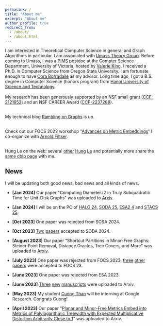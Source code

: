 ```yaml
---
permalink: /
title: "About me"
excerpt: "About me"
author_profile: true
redirect_from: 
  - /about/
  - /about.html
---
```


I am interested in Theoretical Computer Science in general and Graph Algorithms in particular. I am associated with [Umass Theory Group](https://www.cics.umass.edu/research/area/theoretical-computer-science). Before coming to Umass, I was a <a href = "http://www.pims.math.ca/scientific/postdoctoral/postdoctoral-fellows#pdf-2018">PIMS</a> postdoc at the Compter Science Department, University of Victoria, hosted by <a href = "http://webhome.cs.uvic.ca/~val/">Valerie King</a>.  I received a Ph.D. in Computer Science from Oregon State University. I am fortunate enough to have <a href="http://blogs.oregonstate.edu/glencora/">Cora Borradaile</a> as my advisor. Long time ago, I got a B.S. degree in Computer Science (honors program) from <a href="http://en.hust.edu.vn/home">Hanoi University of Science and Technology</a>.  <br>
<br> My research has been generously supported by an NSF small grant  ([CCF-2121952](https://www.nsf.gov/awardsearch/showAward?AWD_ID=2121952)) and an NSF CAREER Award ([CCF-2237288](https://www.nsf.gov/awardsearch/showAward?AWD_ID=2237288)).

<br> My technical blog [Rambling on Graphs](https://minorfree.github.io) is up. <br>


<br> Check out our FOCS 2022 workshop "[Advances on Metric Embeddings](https://hackmd.io/@3S70qBUwTR6_CErLY2dm4A/SJfp46KGi)" I co-organize with [Arnold Filtser](https://arnold.filtser.com).
<br>

<br>Hung Le on the web: several [other](https://sites.google.com/view/henryle2018/home) [Hung](https://thaihungle.github.io) [Le](https://hungleweb.wordpress.com/cv/) and potentially more share the [same dblp page](https://dblp.org/pid/45/466.html) with me. 

## News

I will be updating both good news, bad news and all kinds of news. 

 - **[Jan 2024]** Our paper "Computing Diameter+2 in Truly Subquadratic Time for Unit-Disk Graphs" was uploaded to [Arxiv](https://arxiv.org/abs/2401.12881).

 - **[Jan 2024]** I will be on the PC of [HALG 24](https://highlightsofalgorithms.org/), [SODA 25](https://www.siam.org/conferences/cm/conference/soda25),  [ESA2 4](https://algo-conference.org/2024/) and [STACS 25](https://www.univ-orleans.fr/lifo/stacs/). 
 
 - **[Oct 2023]** One paper was rejected from SOSA 2024.
 
 - **[Oct 2023]** [Two](https://arxiv.org/abs/2308.00555) [papers](https://arxiv.org/abs/2304.01790) accepted to SODA 2024.
 
 - **[August 2023]** Our paper "Shortcut Partitions in Minor-Free Graphs: Steiner Point Removal, Distance Oracles, Tree Covers, and More" was uploaded to [Arxiv](https://arxiv.org/abs/2308.00555).

 - **[July 2023]** One paper was rejected from FOCS 2023; [three](https://arxiv.org/abs/2306.11226) [other](https://arxiv.org/abs/2306.06215) [papers](https://arxiv.org/abs/2304.07268) were accepted to FOCS 23.
  
 - **[June 2023]** One paper was rejected from ESA 2023.

 - **[June 2023]** [Three](https://arxiv.org/abs/2306.06215) [new](https://arxiv.org/abs/2306.06235) [manuscripts](https://arxiv.org/abs/2306.11226) were uploaded to  Arxiv.

 - **[May 2023]** My student [Cuong Than](https://thanvietcuong.github.io) will be interning at Google Research. Congrats Cuong!
 
 - **[April 2023]** Our paper "[Planar and Minor-Free Metrics Embed into Metrics of Polylogarithmic Treewidth with Expected Multiplicative Distortion Arbitrarily Close to 1](https://arxiv.org/abs/2304.07268)" was uploaded to Arxiv.



    


